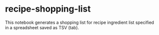 # recipe-shopping-list
This notebook generates a shopping list for recipe ingredient list specified in a spreadsheet saved as TSV (tab).
